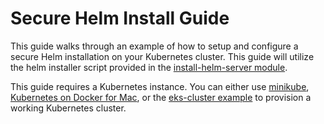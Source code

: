 # Secure Helm Install Guide

This guide walks through an example of how to setup and configure a secure Helm installation on your Kubernetes
cluster. This guide will utilize the helm installer script provided in the [install-helm-server module](../modules/install-helm-server).

This guide requires a Kubernetes instance. You can either use
[minikube](https://kubernetes.io/docs/tasks/tools/install-minikube/), [Kubernetes on Docker for
Mac](https://docs.docker.com/docker-for-mac/kubernetes/), or the [eks-cluster example](../eks-cluster) to provision a
working Kubernetes cluster.
